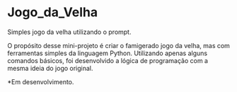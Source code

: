 # Jogo_da_Velha
Simples jogo da velha utilizando o prompt.

O propósito desse mini-projeto é criar o famigerado jogo da velha, mas com ferramentas simples da linguagem Python. Utilizando apenas alguns comandos básicos, foi desenvolvido a lógica de programação com a mesma ideia do jogo original.

*Em desenvolvimento.
